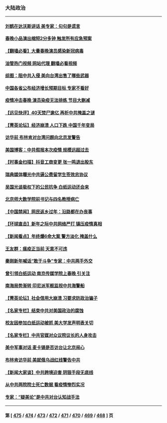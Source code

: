 ### 大陆政治
---
#### [刘鹤在达沃斯讲话 美专家：句句是谎言](../../pages/ncid277/n13912788.md?01230045) 
#### [春晚小品演出缩短2分多钟 触发所有应急预案](../../pages/ncid277/n13913032.md?01230045) 
#### [【翻墙必看】大量春晚演员感染新冠病毒](../../pages/ncid277/n13912849.md?01230045) 
#### [油管热门视频 网站代理 翻墙必看视频](http://138.2.39.72:81/youtube.html?epic-marker?01230045)
#### [组图：阻中共入侵 美向台湾出售了哪些武器](../../pages/ncid277/n13904268.md?01230045) 
#### [中国各省公布经济增长预期目标  专家不看好](../../pages/ncid277/n13912766.md?01230045) 
#### [疫情冲击春晚 演员染疫无法排练 节目大删减](../../pages/ncid277/n13912765.md?01230045) 
#### [【远见快评】40天焚尸逾亿 再析中共掩盖之谜](../../pages/ncid277/n13912612.md?01230045) 
#### [【菁英论坛】经济崩溃 人口下跌 中国千年变局](../../pages/ncid277/n13912589.md?01230045) 
#### [访华前 布林肯对台湾问题向北京发警告](../../pages/ncid277/n13912607.md?01230045) 
#### [美国博客：中共假报本次疫情 规模远超过去](../../pages/ncid277/n13912604.md?01230045) 
#### [【时事金扫描】抖音工商变更 张一鸣退出股东](../../pages/ncid277/n13912533.md?01230045) 
#### [瑞典媒体曝光中共逼公费留学生签效忠协议](../../pages/ncid277/n13912574.md?01230045) 
#### [吴国光谈极权下的公民抗争 白纸运动还会来](../../pages/ncid277/n13912371.md?01230045) 
#### [北京师大数学院前书记与四名教授病亡](../../pages/ncid277/n13912466.md?01230045) 
#### [【中国禁闻】网民返乡过年：沿路都在办丧事](../../pages/ncid277/n13912043.md?01230045) 
#### [【环球直击】新年之际中共网络严打 镇压疫情真相](../../pages/ncid277/n13912030.md?01230045) 
#### [【新闻看点】年终爆6命大案 警方淡化 掩盖什么](../../pages/ncid277/n13912076.md?01230045) 
#### [王友群：瘟疫正当前 天意不可违](../../pages/ncid277/n13912162.md?01230045) 
#### [秦刚新年喊话“敢于斗争”专家：中共两手外交](../../pages/ncid277/n13911995.md?01230045) 
#### [曾引领白纸运动 南京传媒学院上春晚 引关注](../../pages/ncid277/n13912113.md?01230045) 
#### [南海局势渐转 印尼派军舰监视中共海警船](../../pages/ncid277/n13912038.md?01230045) 
#### [【菁英论坛】社会信用大崩溃 习要求防政治骗子](../../pages/ncid277/n13912046.md?01230045) 
#### [【名家专栏】结束中共对美国政治的腐蚀](../../pages/ncid277/n13911047.md?01230045) 
#### [校友因参加白纸运动被抓 美大学发声明表关切](../../pages/ncid277/n13912005.md?01230045) 
#### [【名家专栏】中共官媒对众议院议长的人身攻击](../../pages/ncid277/n13911919.md?01230045) 
#### [美中军事对话 麦卡锡是否访台让北京闹心](../../pages/ncid277/n13912004.md?01230045) 
#### [布林肯访华前 美就俄乌战红线警告中共](../../pages/ncid277/n13911991.md?01230045) 
#### [【新闻大家谈】中共跨境迫害 阴狠手段无底线](../../pages/ncid277/n13911932.md?01230045) 
#### [从中共两院院士死亡数据 看疫情惨烈实况](../../pages/ncid277/n13910619.md?01230045) 
#### [专家：“疑美论”是中共对台认知战手法](../../pages/ncid277/n13910776.md?01230045) 

---
#### 第 [ [475](./475.md?01230045) / [474](./474.md?01230045) / [473](./473.md?01230045) / [472](./472.md?01230045) / [471](./471.md?01230045) / [470](./470.md?01230045) / [469](./469.md?01230045) / [468](./468.md?01230045) ] 页
